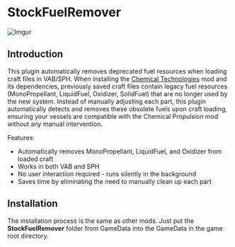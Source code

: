 # StockFuelRemover

![Imgur](https://imgur.com/kEcdlrK.jpg)

## Introduction

This plugin automatically removes deprecated fuel resources when loading craft files in VAB/SPH. When installing the [Chemical Technologies](https://forum.kerbalspaceprogram.com/topic/227705-112x-chemical-technologies-a-chemically-based-resource-overhaul-2025-07-22/) mod and its dependencies, previously saved craft files contain legacy fuel resources (MonoPropellant, LiquidFuel, Oxidizer, SolidFuel) that are no longer used by the new system. Instead of manually adjusting each part, this plugin automatically detects and removes these obsolete fuels upon craft loading, ensuring your vessels are compatible with the Chemical Propulsion mod without any manual intervention.

Features:

- Automatically removes MonoPropellant, LiquidFuel, and Oxidizer from loaded craft
- Works in both VAB and SPH
- No user interaction required - runs silently in the background
- Saves time by eliminating the need to manually clean up each part

## Installation
The installation process is the same as other mods. Just put the **StockFuelRemover** folder from GameData into the GameData in the game root directory. 
